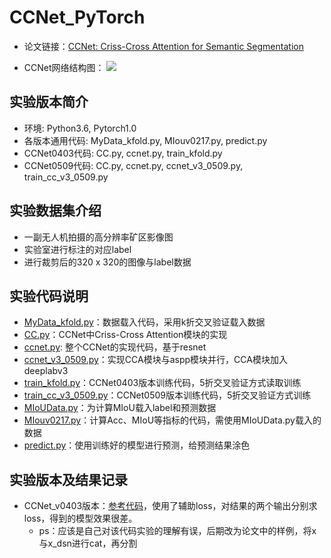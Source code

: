 # CCNet_PyTorch

- 论文链接：[CCNet: Criss-Cross Attention for Semantic Segmentation](http://cn.arxiv.org/pdf/1811.11721.pdf)

- CCNet网络结构图：
![](https://blog-1258986886.cos.ap-beijing.myqcloud.com/paper/18-3.jpg)

## 实验版本简介
- 环境: Python3.6, Pytorch1.0
- 各版本通用代码: MyData_kfold.py, MIouv0217.py, predict.py
- CCNet0403代码: CC.py, ccnet.py, train_kfold.py
- CCNet0509代码: CC.py, ccnet.py, ccnet_v3_0509.py, train_cc_v3_0509.py 

## 实验数据集介绍
- 一副无人机拍摄的高分辨率矿区影像图
- 实验室进行标注的对应label
- 进行裁剪后的320 x 320的图像与label数据

## 实验代码说明
- [MyData_kfold.py](https://github.com/yearing1017/CCNet_PyTorch/blob/master/MyData_kfold.py)：数据载入代码，采用k折交叉验证载入数据
- [CC.py](https://github.com/yearing1017/CCNet_PyTorch/blob/master/CCNet/CC.py)：CCNet中Criss-Cross Attention模块的实现
- [ccnet.py](https://github.com/yearing1017/CCNet_PyTorch/blob/master/CCNet/ccnet.py): 整个CCNet的实现代码，基于resnet
- [ccnet_v3_0509.py](https://github.com/yearing1017/CCNet_PyTorch/blob/master/ccnet_v3_0509.py)：实现CCA模块与aspp模块并行，CCA模块加入deeplabv3
- [train_kfold.py](https://github.com/yearing1017/CCNet_PyTorch/blob/master/train_kfold.py)：CCNet0403版本训练代码，5折交叉验证方式读取训练
- [train_cc_v3_0509.py](https://github.com/yearing1017/CCNet_PyTorch/blob/master/train_cc_v3_0509.py)：CCNet0509版本训练代码，5折交叉验证方式训练
- [MIoUData.py](https://github.com/yearing1017/CCNet_PyTorch/blob/master/MIoUData.py)：为计算MIoU载入label和预测数据
- [MIouv0217.py](https://github.com/yearing1017/CCNet_PyTorch/blob/master/MIouv0217.py)：计算Acc、MIoU等指标的代码，需使用MIoUData.py载入的数据
- [predict.py](https://github.com/yearing1017/CCNet_PyTorch/blob/master/predict.py)：使用训练好的模型进行预测，给预测结果涂色 

## 实验版本及结果记录
- CCNet_v0403版本：[参考代码](https://github.com/speedinghzl/CCNet)，使用了辅助loss，对结果的两个输出分别求loss，得到的模型效果很差。
  - ps：应该是自己对该代码实验的理解有误，后期改为论文中的样例，将x与x_dsn进行cat，再分割
